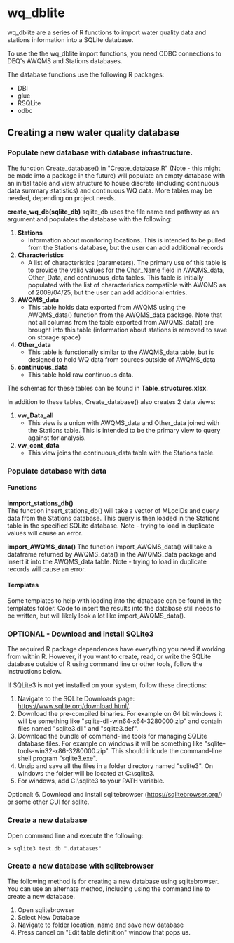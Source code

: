 # wq_dblite

wq_dblite are a series of R functions to import water quality data and stations information into a SQLite database.

To use the the wq_dblite import functions, you need ODBC connections to DEQ's AWQMS and Stations databases. 

The database functions use the following R packages:

- DBI
- glue
- RSQLite
- odbc

## Creating a new water quality database


### Populate new database with database infrastructure. 

The function Create_database() in "Create_database.R" (Note - this might be made into a package in the future) will populate an empty database with an initial table and view structure to house discrete (including continuous data summary statistics) and continuous WQ data. More tables may be needed, depending on project needs.  

**create_wq_db(sqlite_db)** sqlite_db uses the file name and pathway as an argument and populates the database with the following:

 1. **Stations**
     - Information about monitoring locations. This is intended to be pulled from the Stations database, but the user can add additional records
 2. **Characteristics**
     - A list of characteristics (parameters). The primary use of this table is to provide the valid values for the Char_Name field in AWQMS_data, Other_Data, and continuous_data tables.  This table is initially populated with the list of characteristics compatible with AWQMS as of 2009/04/25, but the user can add additional entries.  
 3. **AWQMS_data**
     - This table holds data exported from AWQMS using the AWQMS_data() function from the AWQMS_data package. Note that not all columns from the table exported from AWQMS_data() are brought into this table (information about stations is removed to save on storage space)
 4. **Other_data**
    - This table is functionally similar to the AWQMS_data table, but is designed to hold WQ data from sources outside of AWQMS_data
 5. **continuous_data**
     - This table hold raw continuous data. 
     
The schemas for these tables can be found in **Table_structures.xlsx**.

In addition to these tables, Create_database() also creates 2 data views:

 1. **vw_Data_all**
     - This view is a union with AWQMS_data and Other_data joined with the Stations table. This is intended to be the primary view to query against for analysis. 
 2. **vw_cont_data**
     - This view joins the continuous_data table with the Stations table. 
     
### Populate database with data

#### Functions

**inmport_stations_db()**  
The function insert_stations_db() will take a vector of MLocIDs and query data from the Stations database. This query is then loaded in the Stations table in the specified SQLite database. Note - trying to load in duplicate values will cause an error.

**import_AWQMS_data()** 
The function import_AWQMS_data() will take a dataframe returned by AWQMS_data() in the AWQMS_data package and insert it into the AWQMS_data table. Note - trying to load in duplicate records will cause an error.  

#### Templates

Some templates to help with loading into the database can be found in the templates folder. Code to insert the results into the database still needs to be written, but will likely look a lot like import_AWQMS_data().


### OPTIONAL - Download and install SQLite3

The required R package dependences have everything you need if working from within R. However, if you want to create, read, or write the SQLite database outside of R using command line or other tools, follow the instructions below.

If SQLite3 is not yet installed on your system, follow these directions:

1. Navigate to the SQLite Downloads page: https://www.sqlite.org/download.html/. 
2. Download the pre-compiled binaries. For example on 64 bit windows it will be something like "sqlite-dll-win64-x64-3280000.zip" and contain files named "sqlite3.dll" and "sqlite3.def".
3. Download the bundle of command-line tools for managing SQLite database files. For example on windows it will be something like "sqlite-tools-win32-x86-3280000.zip". This should inlcude the command-line shell program "sqlite3.exe". 
4. Unzip and save all the files in a folder directory named "sqlite3". On windows the folder will be located at C:\sqlite3.
5. For windows, add C:\sqlite3 to your PATH variable.

Optional:
6. Download and install sqlitebrowser (https://sqlitebrowser.org/) or some other GUI for sqlite.

### Create a new database

Open command line and execute the following:

```> sqlite3 test.db ".databases"```


### Create a new database with sqlitebrowser

The following method is for creating a new database using sqlitebrowser. You can use an alternate method, including using the command line to create a new database.  

1. Open sqlitebrowser
2. Select New Database
3. Navigate to folder location, name and save new database 
4. Press cancel on "Edit table definition" window that pops us.


